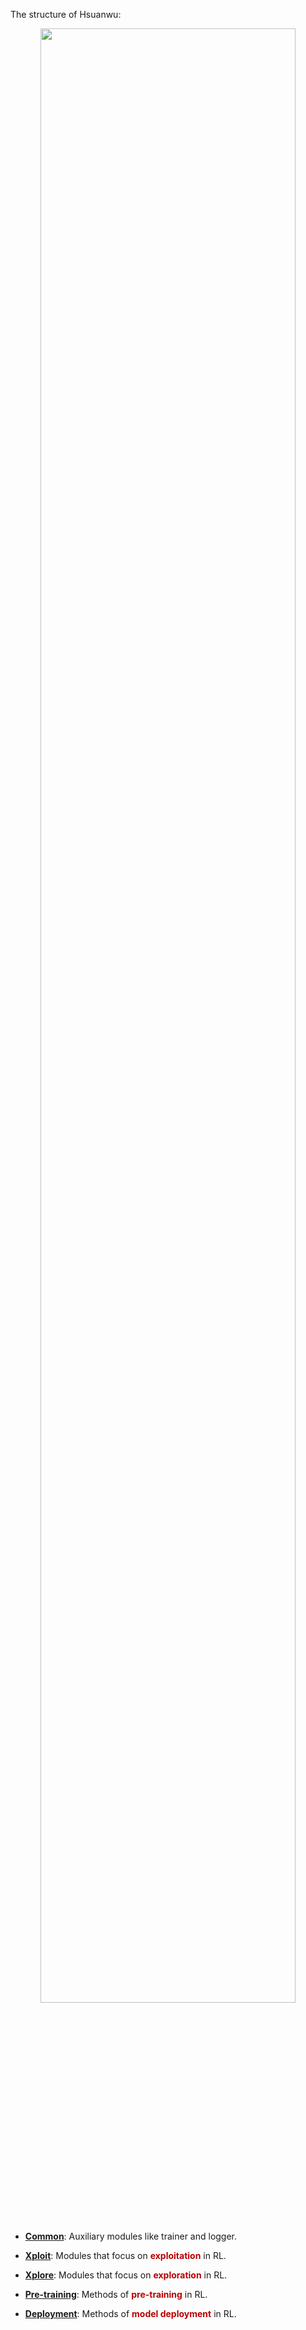 The structure of Hsuanwu:
<div align=center>
<img src='/assets/images/structure.png' style="width: 90%">
</div>

- **[Common](./common_index/index.md)**: Auxiliary modules like trainer and logger.

- **[Xploit](./xploit_index/index.md)**: Modules that focus on <font color="#B80000"><b>exploitation</b></font> in RL.

- **[Xplore](./xplore_index/index.md)**: Modules that focus on <font color="#B80000"><b>exploration</b></font> in RL.

- **[Pre-training](./pretraining_index/index.md)**: Methods of <font color="#B80000"><b>pre-training</b></font> in RL.

- **[Deployment](./deployment_index/index.md)**: Methods of <font color="#B80000"><b>model deployment</b></font> in RL.
